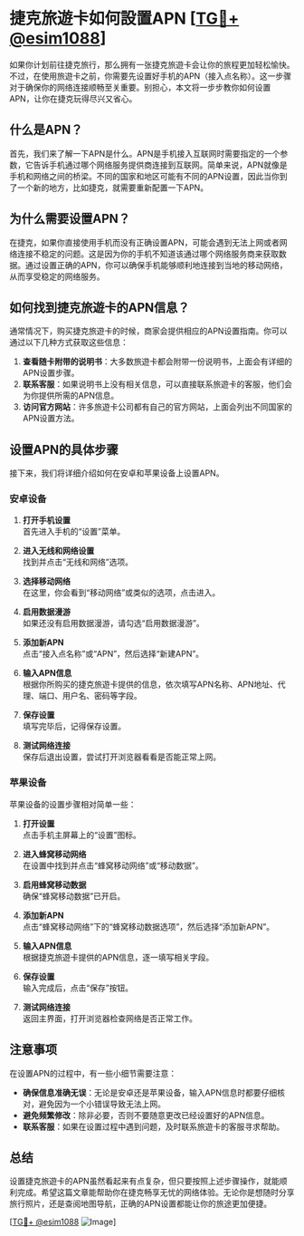 # 捷克旅遊卡如何設置APN [[TG💪+ @esim1088](https://t.me/s/esim1088)]

如果你计划前往捷克旅行，那么拥有一张捷克旅遊卡会让你的旅程更加轻松愉快。不过，在使用旅遊卡之前，你需要先设置好手机的APN（接入点名称）。这一步骤对于确保你的网络连接顺畅至关重要。别担心，本文将一步步教你如何设置APN，让你在捷克玩得尽兴又省心。

## 什么是APN？

首先，我们来了解一下APN是什么。APN是手机接入互联网时需要指定的一个参数，它告诉手机通过哪个网络服务提供商连接到互联网。简单来说，APN就像是手机和网络之间的桥梁。不同的国家和地区可能有不同的APN设置，因此当你到了一个新的地方，比如捷克，就需要重新配置一下APN。

## 为什么需要设置APN？

在捷克，如果你直接使用手机而没有正确设置APN，可能会遇到无法上网或者网络连接不稳定的问题。这是因为你的手机不知道该通过哪个网络服务商来获取数据。通过设置正确的APN，你可以确保手机能够顺利地连接到当地的移动网络，从而享受稳定的网络服务。

## 如何找到捷克旅遊卡的APN信息？

通常情况下，购买捷克旅遊卡的时候，商家会提供相应的APN设置指南。你可以通过以下几种方式获取这些信息：

1. **查看随卡附带的说明书**：大多数旅遊卡都会附带一份说明书，上面会有详细的APN设置步骤。
2. **联系客服**：如果说明书上没有相关信息，可以直接联系旅遊卡的客服，他们会为你提供所需的APN信息。
3. **访问官方网站**：许多旅遊卡公司都有自己的官方网站，上面会列出不同国家的APN设置方法。

## 设置APN的具体步骤

接下来，我们将详细介绍如何在安卓和苹果设备上设置APN。

### 安卓设备

1. **打开手机设置**  
   首先进入手机的“设置”菜单。

2. **进入无线和网络设置**  
   找到并点击“无线和网络”选项。

3. **选择移动网络**  
   在这里，你会看到“移动网络”或类似的选项，点击进入。

4. **启用数据漫游**  
   如果还没有启用数据漫游，请勾选“启用数据漫游”。

5. **添加新APN**  
   点击“接入点名称”或“APN”，然后选择“新建APN”。

6. **输入APN信息**  
   根据你所购买的捷克旅遊卡提供的信息，依次填写APN名称、APN地址、代理、端口、用户名、密码等字段。

7. **保存设置**  
   填写完毕后，记得保存设置。

8. **测试网络连接**  
   保存后退出设置，尝试打开浏览器看看是否能正常上网。

### 苹果设备

苹果设备的设置步骤相对简单一些：

1. **打开设置**  
   点击手机主屏幕上的“设置”图标。

2. **进入蜂窝移动网络**  
   在设置中找到并点击“蜂窝移动网络”或“移动数据”。

3. **启用蜂窝移动数据**  
   确保“蜂窝移动数据”已开启。

4. **添加新APN**  
   点击“蜂窝移动网络”下的“蜂窝移动数据选项”，然后选择“添加新APN”。

5. **输入APN信息**  
   根据捷克旅遊卡提供的APN信息，逐一填写相关字段。

6. **保存设置**  
   输入完成后，点击“保存”按钮。

7. **测试网络连接**  
   返回主界面，打开浏览器检查网络是否正常工作。

## 注意事项

在设置APN的过程中，有一些小细节需要注意：

- **确保信息准确无误**：无论是安卓还是苹果设备，输入APN信息时都要仔细核对，避免因为一个小错误导致无法上网。
- **避免频繁修改**：除非必要，否则不要随意更改已经设置好的APN信息。
- **联系客服**：如果在设置过程中遇到问题，及时联系旅遊卡的客服寻求帮助。

## 总结

设置捷克旅遊卡的APN虽然看起来有点复杂，但只要按照上述步骤操作，就能顺利完成。希望这篇文章能帮助你在捷克畅享无忧的网络体验。无论你是想随时分享旅行照片，还是查阅地图导航，正确的APN设置都能让你的旅途更加便捷。

[[TG💪+ @esim1088](https://t.me/s/esim1088) ![Image](https://i.postimg.cc/4NQfJmqS/Snipaste-2025-05-13-00-14-12.png)]